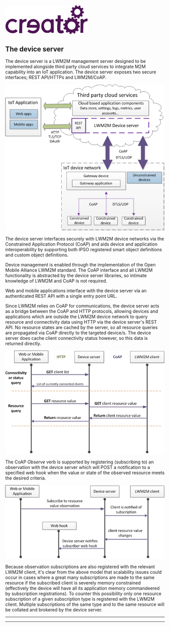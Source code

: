 ![](images/img.png)
----


## The device server  

The device server is a LWM2M management server designed to be implemented alongside third party cloud services to integrate M2M capability into an IoT application. The device server exposes two secure interfaces; REST API/HTTPs and LWM2M/CoAP.  


![](images/Awa_LWM2M_device_server_positioning_150dpi.png)


The device server interfaces securely with LWM2M device networks via the Constrained Application Protocol (CoAP) and aids device and application interoperability by supporting both IPSO registered smart object definitions and custom object definitions.  

Device management is enabled through the implementation of the Open Mobile Alliance LWM2M standard. The CoAP interface and all LWM2M functionality is abstracted by the device server libraries, so intimate knowledge of LWM2M and CoAP is not required.  

Web and mobile applications interface with the device server via an authenticated REST API with a single entry point URL.

Since LWM2M relies on CoAP for communications, the device server acts as a bridge between the CoAP and HTTP protocols, allowing devices and applications which are outside the LWM2M device network to query resource and connectivity data using HTTP via the device server's REST API. No resource states are cached by the server, so all resource queries are propagated via CoAP directly to the targeted device/s. The device server does cache client connectivity status however, so this data is returned directly.  


![](images/Device_server_process_descriptions_100dpi.png)


The CoAP *Observe* verb is supported by registering (subscribing to) an observation with the device server which will POST a notification to a specified web hook when the value or state of the observed resource meets the desired criteria.


![](images/Device_server_process_descriptions_subscribe_100dpi.png)


Because observation subscriptions are also registered with the relevant LWM2M client, it's clear from the above model that scalability issues could occur in cases where a great many subscriptions are made to the same resource if the subscribed client is severely memory constrained (effectively the device will have all its application memory commandeered by subscription registrations). To counter this possibility only one resource subscription of a given subscription type is registered with the LWM2M client. Multiple subscriptions of the same type and to the same resource will be collated and brokered by the device server.

----

----



